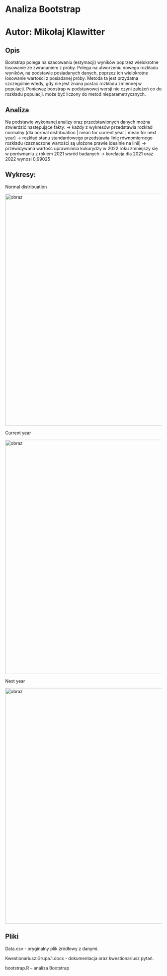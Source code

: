 # Analiza Bootstrap
# Autor: Mikołaj Klawitter

## Opis
Bootstrap polega na szacowaniu (estymacji) wyników poprzez wielokrotne losowanie ze zwracaniem z próby. Polega na utworzeniu nowego rozkładu wyników, na podstawie posiadanych danych, poprzez ich wielokrotne losowanie wartości z posiadanej próby. Metoda ta jest przydatna szczególnie wtedy, gdy nie jest znana postać rozkładu zmiennej w populacji. Ponieważ boostrap w podstawowej wersji nie czyni założeń co do rozkładu populacji. może być liczony do metod nieparametrycznych.

## Analiza
Na podstawie wykonanej analizy oraz przedstawionych danych można stwierdzić następujące fakty:
-> każdy z wykresów przedstawia rozkład normalny (dla normal distribuation | mean for current year | mean for next year)
-> rozkład stanu standardowego przedstawia linię równomiernego rozkładu (zaznaczone wartości są ułożone prawie idealnie na linii)
-> przewidywana wartość uprawniania kukurydzy w 2022 roku zmniejszy się w porównaniu z rokiem 2021 wsród badanych
-> korelacja dla 2021 oraz 2022 wynosi 0,99025

## Wykresy:
Normal distribuation

<img width="744" alt="obraz" src="https://user-images.githubusercontent.com/81513502/151712767-0fd6f9bf-e2a7-4e49-936d-040440e900b9.png">

Current year

<img width="751" alt="obraz" src="https://user-images.githubusercontent.com/81513502/151712795-dcbc08d6-92f6-4236-9ede-abe4fa383336.png">

Next year

<img width="755" alt="obraz" src="https://user-images.githubusercontent.com/81513502/151712815-dfe8be7b-7133-4426-90f7-5461de1a796b.png">


## Pliki
Data.csv - oryginalny plik źródłowy z danymi.

Kwestionariusz.Grupa.1.docx - dokumentacja oraz kwestionariusz pytań.

bootstrap.R – analiza Bootstrap

